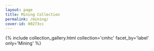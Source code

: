 ```yaml
---
layout: page
title: Mining Collection
permalink: /mining/
cover-id: 00273cc
---
```


{% include collection_gallery.html collection='cmhc' facet_by='label' only='Mining' %}
